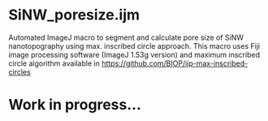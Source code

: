 # SiNW_poresize.ijm
Automated ImageJ macro to segment and calculate pore size of SiNW nanotopography using max. inscribed circle approach.
This macro uses Fiji image processing software (ImageJ 1.53g version) and maximum inscribed circle algorithm available in 
https://github.com/BIOP/ijp-max-inscribed-circles

# Work in progress...
